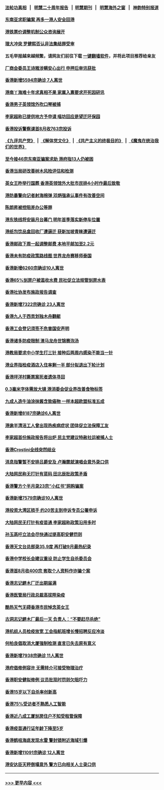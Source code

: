 #### [法轮功真相](https://github.com/gfw-breaker/truth/blob/master/README.md?t=0) &nbsp;&nbsp;|&nbsp;&nbsp; [明慧二十周年报告](https://github.com/gfw-breaker/mh-reports/blob/master/README.md?t=0) &nbsp;&nbsp;|&nbsp;&nbsp;[明慧期刊](https://github.com/gfw-breaker/mh-qikan) &nbsp;&nbsp;|&nbsp;&nbsp; [明慧海外之窗](https://github.com/gfw-breaker/mh-news/blob/master/README.md?t=0) &nbsp;&nbsp;|&nbsp;&nbsp; [神韵特别报道](https://github.com/gfw-breaker/mh-news/blob/master/shenyun.md?t=0)
#### [东南亚求职骗案 再多一港人安全回港](../pages/nsc415/n13829304.md?t=09220401) 
#### [港铁票价调整机制公众咨询展开](../pages/nsc415/n13829300.md?t=09220401) 
#### [理大冲突 罗健熙否认非法集结罪受审](../pages/nsc415/n13829293.md?t=09220401) 
#### 五毛举报越来越频繁，请网友们前往下载 [一键翻墙软件](https://github.com/gfw-breaker/ssr-accounts)，并将此项目推荐给亲友
#### [厂商会委员王诗雅涉瞒安心出行 申押后审讯获批](../pages/nsc415/n13829287.md?t=09220401) 
#### [香港新增5594宗确诊 7人离世](../pages/nsc415/n13829280.md?t=09220401) 
#### [港南丫海难十年求真相不果 家属入禀要求开死因研讯](../pages/nsc415/n13829274.md?t=09220401) 
#### [香港男子英领馆外吹口琴被捕](../pages/nsc415/n13829265.md?t=09220401) 
#### [李家超称已提供地方予申请 喵坊回应是望迁环保园](../pages/nsc415/n13829257.md?t=09220401) 
#### [香港投诉警察课首8月收763宗投诉](../pages/nsc415/n13829254.md?t=09220401) 
#### [《九评共产党》](https://github.com/begood0513/9ping.md/blob/master/README.md) &nbsp;|&nbsp; [《解体党文化》](../../../../jtdwh.md/blob/master/README.md)  &nbsp;|&nbsp; [《共产主义的终极目的》](../../../../gczydzjmd.md/blob/master/README.md) &nbsp;|&nbsp; [《魔鬼在统治我们的世界》](../../../../mgztzwmdsj.md/blob/master/README.md) 
#### [至今接46宗东南亚骗案求助 港府指13人仍被困](../pages/nsc415/n13828623.md?t=09220401) 
#### [香港当局研改善树木风险评估和检测](../pages/nsc415/n13828618.md?t=09220401) 
#### [英女王昨举行国葬 香港英领馆外大批市民排4小时作最后致敬](../pages/nsc415/n13828606.md?t=09220401) 
#### [港防暴警向记者射海棉弹 邓炳强承认事件有改善空间](../pages/nsc415/n13828596.md?t=09220401) 
#### [陈朗昇被控阻差办公等罪](../pages/nsc415/n13828589.md?t=09220401) 
#### [港东铁线将安装月台幕门 明年首季落实新停车位置](../pages/nsc415/n13828586.md?t=09220401) 
#### [港纸包饮品盒回收厂遭逼迁 获新加坡青睐遭逼迁](../pages/nsc415/n13828579.md?t=09220401) 
#### [香港邮政下周一起调整邮费 本地平邮加至2.2元](../pages/nsc415/n13828577.md?t=09220401) 
#### [香港未有防疫政策路线图 世界龙舟赛移师泰国](../pages/nsc415/n13828574.md?t=09220401) 
#### [香港新增6260宗确诊10人离世](../pages/nsc415/n13828564.md?t=09220401) 
#### [香港65%㓥房户被滥收水费 民社促立法规管㓥房水表](../pages/nsc415/n13827910.md?t=09220401) 
#### [香港社协发布施政报告调查](../pages/nsc415/n13827892.md?t=09220401) 
#### [香港新增7322宗确诊 23人离世](../pages/nsc415/n13827882.md?t=09220401) 
#### [香港九人于西贡划独木舟翻艇](../pages/nsc415/n13827878.md?t=09220401) 
#### [香港工会登记须签不危害国安声明](../pages/nsc415/n13827863.md?t=09220401) 
#### [香港诸多防疫限制 渣马龙舟世锦赛泡汤](../pages/nsc415/n13827513.md?t=09220401) 
#### [港教局要求中小学生打三针 接种后两周内感染不能当一针](../pages/nsc415/n13826088.md?t=09220401) 
#### [港业界指检疫酒店入住率剩一半 部分拟退出下轮计划](../pages/nsc415/n13826085.md?t=09220401) 
#### [香港坪洋村撕票案死者遗体寻回](../pages/nsc415/n13826059.md?t=09220401) 
#### [0.3毫米字体需放大镜 港消委会促业界改善食物标签](../pages/nsc415/n13826058.md?t=09220401) 
#### [九成人造牛油涂抹酱含致癌物 一样本超欧盟标准五成](../pages/nsc415/n13826055.md?t=09220401) 
#### [香港新增8187宗确诊6人离世](../pages/nsc415/n13826051.md?t=09220401) 
#### [港逾半清洁工人曾出现热疾病症状 团体促立法保障工友](../pages/nsc415/n13825326.md?t=09220401) 
#### [李家超首份施政报告将出炉 民主党建议特赦社运被捕人士](../pages/nsc415/n13825317.md?t=09220401) 
#### [香港Crostini全线突然结业](../pages/nsc415/n13825295.md?t=09220401) 
#### [消息指警暂不安排吕爵安及 卢瀚霆就演唱会意外录口供](../pages/nsc415/n13825282.md?t=09220401) 
#### [大陆网民称无打针有蓝码 田北辰批政策矛盾](../pages/nsc415/n13825261.md?t=09220401) 
#### [香港警方个半月录23宗“小红书”网购骗案](../pages/nsc415/n13825253.md?t=09220401) 
#### [香港新增7579宗确诊10人离世](../pages/nsc415/n13825233.md?t=09220401) 
#### [港投资大湾区损手 约20苦主到申诉专员公署申诉](../pages/nsc415/n13824505.md?t=09220401) 
#### [大陆网民无打针有疫苗通 李家超称政策沿用多时](../pages/nsc415/n13824495.md?t=09220401) 
#### [孙玉菡吁立法会尽快通过提高职安健罚则](../pages/nsc415/n13824492.md?t=09220401) 
#### [香港天文台总部录35.9度 再打破9月最热纪录](../pages/nsc415/n13824488.md?t=09220401) 
#### [香港中学校长会建议重设 防止学生自杀委员会](../pages/nsc415/n13824486.md?t=09220401) 
#### [香港首8月收400宗 套取个人资料作诈骗个案](../pages/nsc415/n13824481.md?t=09220401) 
#### [香港志记鎅木厂迁出期届满](../pages/nsc415/n13824470.md?t=09220401) 
#### [香港医管局行政总裁高拔陞染疫](../pages/nsc415/n13824467.md?t=09220401) 
#### [酷热天气无碍香港市民悼念英女王](../pages/nsc415/n13823664.md?t=09220401) 
#### [古洞志记鎅木厂最后一天 负责人：“不要赶尽杀绝”](../pages/nsc415/n13823660.md?t=09220401) 
#### [港机组人员检疫放宽 工会指航班增长慢招聘反应冷淡](../pages/nsc415/n13823654.md?t=09220401) 
#### [何柏良倡取消大厦强制检测 直言已失去原有意义](../pages/nsc415/n13823648.md?t=09220401) 
#### [香港新增7938宗确诊 11人离世](../pages/nsc415/n13823646.md?t=09220401) 
#### [港府倡修例容许 无需转介可接受物理治疗](../pages/nsc415/n13823632.md?t=09220401) 
#### [香港职安健拟修例 议员批现时罚则欠阻吓力](../pages/nsc415/n13823626.md?t=09220401) 
#### [香港15岁以下自杀率创新高](../pages/nsc415/n13823619.md?t=09220401) 
#### [香港75%受访者不熟悉人工智能](../pages/nsc415/n13820462.md?t=09220401) 
#### [香港近八成工厦㓥房住户不知受租管保障](../pages/nsc415/n13820459.md?t=09220401) 
#### [香港疫苗通行证年龄下降至5岁](../pages/nsc415/n13820450.md?t=09220401) 
#### [香港鹤咀海底发现水雷 警封锁附近海域引爆](../pages/nsc415/n13820443.md?t=09220401) 
#### [香港新增11091宗确诊 12人离世](../pages/nsc415/n13820419.md?t=09220401) 
#### [港安达臣天秤倒塌意外 警方已向相关人士录口供](../pages/nsc415/n13820410.md?t=09220401) 

----
#### [ >>> 更早内容 <<< ](../indexes/nsc415-earlier.md)
